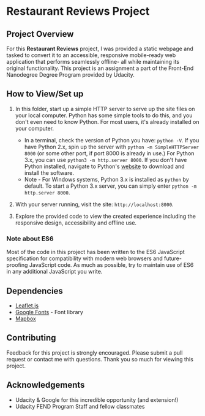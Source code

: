 # Restaurant Reviews Project

## Project Overview

For this **Restaurant Reviews** project, I was provided a static webpage and tasked to convert it to an accessible, responsive mobile-ready web application that performs seamlessly offline- all while maintaining its original functionality. This project is an assignment a part of the Front-End Nanodegree Degree Program provided by Udacity.

## How to View/Set up

1. In this folder, start up a simple HTTP server to serve up the site files on your local computer. Python has some simple tools to do this, and you don't even need to know Python. For most users, it's already installed on your computer.

    * In a terminal, check the version of Python you have: `python -V`. If you have Python 2.x, spin up the server with `python -m SimpleHTTPServer 8000` (or some other port, if port 8000 is already in use.) For Python 3.x, you can use `python3 -m http.server 8000`. If you don't have Python installed, navigate to Python's [website](https://www.python.org/) to download and install the software.
   * Note -  For Windows systems, Python 3.x is installed as `python` by default. To start a Python 3.x server, you can simply enter `python -m http.server 8000`.
2. With your server running, visit the site: `http://localhost:8000`.

3. Explore the provided code to view the created experience including the responsive design, accessibility and offline use.


### Note about ES6

Most of the code in this project has been written to the ES6 JavaScript specification for compatibility with modern web browsers and future-proofing JavaScript code. As much as possible, try to maintain use of ES6 in any additional JavaScript you write.

## Dependencies

- [Leaflet.js](https://leafletjs.com/)
- [Google Fonts](https://fonts.google.com/) - Font library
- [Mapbox](https://www.mapbox.com/)

## Contributing

Feedback for this project is strongly encouraged. Please submit a pull request or contact me with questions. Thank you so much for viewing this project.

## Acknowledgements

- Udacity & Google for this incredible opportunity (and extension!)
- Udacity FEND Program Staff and fellow classmates
